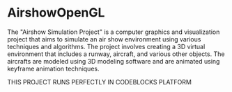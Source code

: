 # AirshowOpenGL
The "Airshow Simulation Project" is a computer graphics and visualization project
that aims to simulate an air show environment using various techniques and algorithms. The
project involves creating a 3D virtual environment that includes a runway, aircraft, and
various other objects. The aircrafts are modeled using 3D modeling software and are
animated using keyframe animation techniques.

THIS PROJECT RUNS PERFECTLY IN CODEBLOCKS PLATFORM
